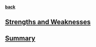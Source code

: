 #### [back](../Neo4j_Main.md)


## [Strengths and Weaknesses](strengths_weakness.md) 

## [Summary](summary.md)